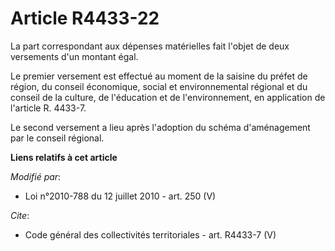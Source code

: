 # Article R4433-22

La part correspondant aux dépenses matérielles fait l'objet de deux versements d'un montant égal. 

Le premier versement est effectué au moment de la saisine du préfet de région, du conseil économique, social et
environnemental régional et du conseil de la culture, de l'éducation et de l'environnement, en application de l'article R.
4433-7. 

Le second versement a lieu après l'adoption du schéma d'aménagement par le conseil régional.

**Liens relatifs à cet article**

_Modifié par_:

  - Loi n°2010-788 du 12 juillet 2010 - art. 250 (V)

_Cite_:

  - Code général des collectivités territoriales - art. R4433-7 (V)
